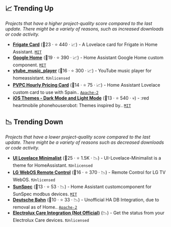 ## 📈 Trending Up

_Projects that have a higher project-quality score compared to the last update. There might be a variety of reasons, such as increased downloads or code activity._

- <b><a href="https://github.com/dermotduffy/frigate-hass-card">Frigate Card</a></b> (🥇23 ·  ⭐ 440 · 📈) - A Lovelace card for Frigate in Home Assistant. <code><a href="http://bit.ly/34MBwT8">MIT</a></code>
- <b><a href="https://github.com/leikoilja/ha-google-home">Google Home</a></b> (🥇19 ·  ⭐ 390 · 📈) - Home Assistant Google Home custom component. <code><a href="http://bit.ly/34MBwT8">MIT</a></code>
- <b><a href="https://github.com/KoljaWindeler/ytube_music_player">ytube_music_player</a></b> (🥈16 ·  ⭐ 300 · 📈) - YouTube music player for homeassistant. <code>❗Unlicensed</code>
- <b><a href="https://github.com/danimart1991/pvpc-hourly-pricing-card">PVPC Hourly Pricing Card</a></b> (🥈14 ·  ⭐ 75 · 📈) - Home Assistant Lovelace custom card to use with Spain.. <code><a href="http://bit.ly/3nYMfla">Apache-2</a></code>
- <b><a href="https://github.com/basnijholt/lovelace-ios-themes">iOS Themes - Dark Mode and Light Mode</a></b> (🥇13 ·  ⭐ 540 · 💀) - :red heartmobile phonehouserobot: Themes inspired by.. <code><a href="http://bit.ly/34MBwT8">MIT</a></code>

## 📉 Trending Down

_Projects that have a lower project-quality score compared to the last update. There might be a variety of reasons such as decreased downloads or code activity._

- <b><a href="https://github.com/UI-Lovelace-Minimalist/UI">UI Lovelace Minimalist</a></b> (🥇25 ·  ⭐ 1.5K · 📉) - UI-Lovelace-Minimalist is a theme for HomeAssistant. <code>❗Unlicensed</code>
- <b><a href="https://github.com/madmicio/LG-WebOS-Remote-Control">LG WebOS Remote Control</a></b> (🥈16 ·  ⭐ 370 · 📉) - Remote Control for LG TV WebOS. <code>❗Unlicensed</code>
- <b><a href="https://github.com/CJNE/ha-sunspec">SunSpec</a></b> (🥈13 ·  ⭐ 53 · 📉) - Home Assistant customcomponent for SunSpec modbus devices. <code><a href="http://bit.ly/34MBwT8">MIT</a></code>
- <b><a href="https://github.com/FaserF/ha-deutschebahn">Deutsche Bahn</a></b> (🥉10 ·  ⭐ 33 · 📉) - Unofficial HA DB Integration, due to removal as of Home.. <code><a href="http://bit.ly/3nYMfla">Apache-2</a></code>
- <b><a href="{}">Electrolux Care Integration (Not Official)</a></b> (📉) - Get the status from your Electrolux Care devices. <code>❗Unlicensed</code>

